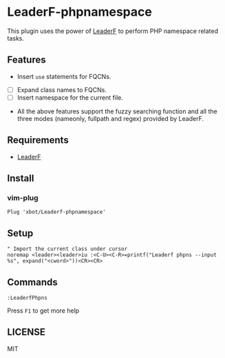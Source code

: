 # LeaderF-phpnamespace

This plugin uses the power of [LeaderF](https://github.com/Yggdroot/LeaderF) to perform PHP namespace related tasks.

## Features

- Insert `use` statements for FQCNs.
- [ ] Expand class names to FQCNs.
- [ ] Insert namespace for the current file.
- All the above features support the fuzzy searching function and all the three modes (nameonly, fullpath and regex) provided by LeaderF.

## Requirements

- [LeaderF](https://github.com/Yggdroot/LeaderF)

## Install

### vim-plug

```vim
Plug 'xbot/Leaderf-phpnamespace'
```

## Setup

```vim
" Import the current class under cursor
noremap <leader><leader>iu :<C-U><C-R>=printf("Leaderf phpns --input %s", expand("<cword>"))<CR><CR>
```

## Commands

```vim
:LeaderfPhpns
```

Press `F1` to get more help

## LICENSE

MIT

